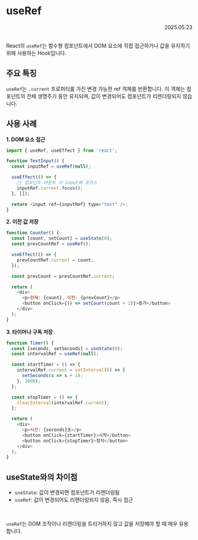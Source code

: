 # useRef

<div align="right">2025.05.23</div>

<br/>

React의 `useRef`는 함수형 컴포넌트에서 DOM 요소에 직접 접근하거나 값을 유지하기 위해 사용하는 Hook입니다.

## 주요 특징

`useRef`는 `.current` 프로퍼티를 가진 변경 가능한 ref 객체를 반환합니다. 이 객체는 컴포넌트의 전체 생명주기 동안 유지되며, 값이 변경되어도 컴포넌트가 리렌더링되지 않습니다.

## 사용 사례

**1. DOM 요소 접근**
```javascript
import { useRef, useEffect } from 'react';

function TextInput() {
  const inputRef = useRef(null);

  useEffect(() => {
    // 컴포넌트 마운트 시 input에 포커스
    inputRef.current.focus();
  }, []);

  return <input ref={inputRef} type="text" />;
}
```

**2. 이전 값 저장**
```javascript
function Counter() {
  const [count, setCount] = useState(0);
  const prevCountRef = useRef();

  useEffect(() => {
    prevCountRef.current = count;
  });

  const prevCount = prevCountRef.current;

  return (
    <div>
      <p>현재: {count}, 이전: {prevCount}</p>
      <button onClick={() => setCount(count + 1)}>증가</button>
    </div>
  );
}
```

**3. 타이머나 구독 저장**
```javascript
function Timer() {
  const [seconds, setSeconds] = useState(0);
  const intervalRef = useRef(null);

  const startTimer = () => {
    intervalRef.current = setInterval(() => {
      setSeconds(s => s + 1);
    }, 1000);
  };

  const stopTimer = () => {
    clearInterval(intervalRef.current);
  };

  return (
    <div>
      <p>시간: {seconds}초</p>
      <button onClick={startTimer}>시작</button>
      <button onClick={stopTimer}>정지</button>
    </div>
  );
}
```

## useState와의 차이점

- `useState`: 값이 변경되면 컴포넌트가 리렌더링됨
- `useRef`: 값이 변경되어도 리렌더링되지 않음, 즉시 접근 

<br/>

`useRef`는 DOM 조작이나 리렌더링을 트리거하지 않고 값을 저장해야 할 때 매우 유용합니다.